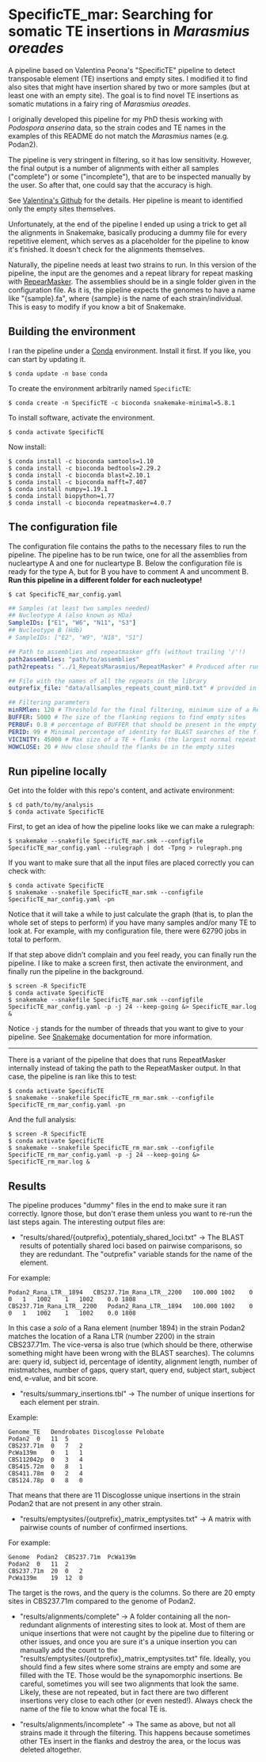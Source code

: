 # SpecificTE_mar: Searching for somatic TE insertions in *Marasmius oreades*

A pipeline based on Valentina Peona's "SpecificTE" pipeline to detect transposable element (TE) insertions and empty sites. I modified it to find also sites that might have insertion shared by two or more samples (but at least one with an empty site). The goal is to find novel TE insertions as somatic mutations in a fairy ring of *Marasmius oreades*.

I originally developed this pipeline for my PhD thesis working with *Podospora anserina* data, so the strain codes and TE names in the examples of this README do not match the *Marasmius* names (e.g. Podan2).

The pipeline is very stringent in filtering, so it has low sensitivity. However, the final output is a number of alignments with either all samples ("complete") or some ("incomplete"), that are to be inspected manually by the user. So after that, one could say that the accuracy is high. 

See [Valentina's Github](https://github.com/ValentinaBoP/NeurosporaSpecificTE/blob/master/Input_preparation) for the details. Her pipeline is meant to identified only the empty sites themselves.

Unfortunately, at the end of the pipeline I ended up using a trick to get all the alignments in Snakemake, basically producing a dummy file for every repetitive element, which serves as a placeholder for the pipeline to know it's finished. It doesn't check for the alignments themselves.

Naturally, the pipeline needs at least two strains to run. In this version of the pipeline, the input are the genomes and a repeat library for repeat masking with [RepearMasker](http://www.repeatmasker.org/). The assemblies should be in a single folder given in the configuration file. As it is, the pipeline expects the genomes to have a name like "{sample}.fa", where {sample} is the name of each strain/individual. This is easy to modify if you know a bit of Snakemake.


## Building the environment

I ran the pipeline under a [Conda](https://docs.anaconda.com/) environment. Install it first. If you like, you can start by updating it.

    $ conda update -n base conda

To create the environment arbitrarily named `SpecificTE`:

    $ conda create -n SpecificTE -c bioconda snakemake-minimal=5.8.1

To install software, activate the environment.

    $ conda activate SpecificTE

Now install:

    $ conda install -c bioconda samtools=1.10
    $ conda install -c bioconda bedtools=2.29.2
    $ conda install -c bioconda blast=2.10.1
    $ conda install -c bioconda mafft=7.407
    $ conda install numpy=1.19.1
    $ conda install biopython=1.77
    $ conda install -c bioconda repeatmasker=4.0.7

## The configuration file

The configuration file contains the paths to the necessary files to run the pipeline. The pipeline has to be run twice, one for all the assemblies from nucleartype A and one for nucleartype B. Below the configuration file is ready for the type A, but for B you have to comment A and uncomment B. **Run this pipeline in a different folder for each nucleotype!**

    $ cat SpecificTE_mar_config.yaml
```yaml
## Samples (at least two samples needed)
## Nucleotype A (also known as HDa)
SampleIDs: ["E1", "W6", "N11", "S3"]
## Nucleotype B (Hdb)
# SampleIDs: ["E2", "W9", "N18", "S1"]

## Path to assemblies and repeatmasker gffs (without trailing '/'!)
path2assemblies: "path/to/assemblies"
path2repeats: "../1_RepeatsMarasmius/RepeatMasker" # Produced after running this pipeline

## File with the names of all the repeats in the library
outprefix_file: "data/allsamples_repeats_count_min0.txt" # provided in the repository

## Filtering parameters
minRMlen: 120 # Threshold for the final filtering, minimum size of a RepeatMasker feature in the raw data to be considered. Smallest non-satellite element in library is MarorCMC-4, which is 128 bp. 
BUFFER: 5000 # The size of the flanking regions to find empty sites
PERBUF: 0.8 # percentage of BUFFER that should be present in the empty sites
PERID: 99 # Minimal percentage of identity for BLAST searches of the flanking regions of TE insertions
VICINITY: 45000 # Max size of a TE + flanks (the largest normal repeat in the library is maror5-1891#LINE/L2 (~17052 bp))
HOWCLOSE: 20 # How close should the flanks be in the empty sites

```

## Run pipeline locally

Get into the folder with this repo's content, and activate environment:
	
	$ cd path/to/my/analysis
    $ conda activate SpecificTE

First, to get an idea of how the pipeline looks like we can make a rulegraph:

    $ snakemake --snakefile SpecificTE_mar.smk --configfile SpecificTE_mar_config.yaml --rulegraph | dot -Tpng > rulegraph.png

<!-- ![rulegraph](rulegraph.png "rulegraph of SpecificTE_mar.smk") -->

If you want to make sure that all the input files are placed correctly you can check with:
    
    $ conda activate SpecificTE
    $ snakemake --snakefile SpecificTE_mar.smk --configfile SpecificTE_mar_config.yaml -pn

Notice that it will take a while to just calculate the graph (that is, to plan the whole set of steps to perform) if you have many samples and/or many TE to look at. For example, with my configuration file, there were 62790 jobs in total to perform.

If that step above didn't complain and you feel ready, you can finally run the pipeline. I like to make a screen first, then activate the environment, and finally run the pipeline in the background.

    $ screen -R SpecificTE
    $ conda activate SpecificTE
    $ snakemake --snakefile SpecificTE_mar.smk --configfile SpecificTE_mar_config.yaml -p -j 24 --keep-going &> SpecificTE_mar.log &

Notice `-j` stands for the number of threads that you want to give to your pipeline. See [Snakemake](https://snakemake.readthedocs.io/en/stable/) documentation for more information.

----

There is a variant of the pipeline that does that runs RepeatMasker internally instead of taking the path to the RepeatMasker output. In that case, the pipeline is ran like this to test:

    $ conda activate SpecificTE
    $ snakemake --snakefile SpecificTE_rm_mar.smk --configfile SpecificTE_rm_mar_config.yaml -pn

And the full analysis:

    $ screen -R SpecificTE
    $ conda activate SpecificTE
    $ snakemake --snakefile SpecificTE_rm_mar.smk --configfile SpecificTE_rm_mar_config.yaml -p -j 24 --keep-going &> SpecificTE_rm_mar.log &

## Results

The pipeline produces "dummy" files in the end to make sure it ran correctly. Ignore those, but don't erase them unless you want to re-run the last steps again. The interesting output files are:

* "results/shared/{outprefix}_potentialy_shared_loci.txt" -> The BLAST results of potentially shared loci based on pairwise comparisons, so they are redundant. The "outprefix" variable stands for the name of the element.

For example:
    
    Podan2_Rana_LTR__1894   CBS237.71m_Rana_LTR__2200   100.000 1002    0   0   1   1002    1   1002    0.0 1808
    CBS237.71m_Rana_LTR__2200   Podan2_Rana_LTR__1894   100.000 1002    0   0   1   1002    1   1002    0.0 1808

In this case a *solo* of a Rana element (number 1894) in the strain Podan2 matches the location of a Rana LTR (number 2200) in the strain CBS237.71m. The vice-versa is also true (which should be there, otherwise something might have been wrong with the BLAST searches). The columns are: query id, subject id, percentage of identity, alignment length, number of mistmatches, number of gaps, query start, query end, subject start, subject end, e-value, and bit score.

* "results/summary_insertions.tbl" -> The number of unique insertions for each element per strain.

Example:
    
    Genome_TE   Dendrobates Discoglosse Pelobate
    Podan2  0   11  5
    CBS237.71m  0   7   2
    PcWa139m    0   1   1
    CBS112042p  0   3   4
    CBS415.72m  0   8   1
    CBS411.78m  0   2   4
    CBS124.78p  0   8   0

That means that there are 11 Discoglosse unique insertions in the strain Podan2 that are not present in any other strain.

* "results/emptysites/{outprefix}_matrix_emptysites.txt" -> A matrix with pairwise counts of number of confirmed insertions. 

For example:

    Genome  Podan2  CBS237.71m  PcWa139m
    Podan2  0   11  2
    CBS237.71m  20  0   2
    PcWa139m    19  12  0

The target is the rows, and the query is the columns. So there are 20 empty sites in CBS237.71m compared to the genome of Podan2.

* "results/alignments/complete" -> A folder containing all the non-redundant alignments of interesting sites to look at. Most of them are unique insertions that were not caught by the pipeline due to filtering or other issues, and once you are sure it's a unique insertion you can manually add the count to the "results/emptysites/{outprefix}_matrix_emptysites.txt" file. Ideally, you should find a few sites where some strains are empty and some are filled with the TE. Those would be the synapomorphic insertions. Be careful, sometimes you will see two alignments that look the same. Likely, these are not repeated, but in fact there are two different insertions very close to each other (or even nested!). Always check the name of the file to know what the focal TE is.

* "results/alignments/incomplete" -> The same as above, but not all strains made it through the filtering. This happens because sometimes other TEs insert in the flanks and destroy the area, or the locus was deleted altogether. 
